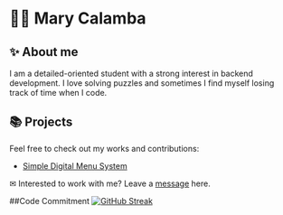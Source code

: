 # 👩‍💻 **Mary Calamba** 


## ✨ About me 
I am a detailed-oriented student with a strong interest in backend development. I love solving puzzles and sometimes I find myself losing track of time when I code. 

## 📚 Projects 
Feel free to check out my works and contributions:
 * [Simple Digital Menu System](https://github.com/MaryM-C/Food-Cafe "Food-Cafe")



✉ Interested to work with me? Leave a [message](https://www.linkedin.com/in/mary-mae-calamba-944836246/ "Linkedin/MaryCalamba") here. 


##Code Commitment
[![GitHub Streak](https://streak-stats.demolab.com?user=MaryM-C&theme=vue&date_format=j%20M%5B%20Y%5D&exclude_days=Sun%2CSat)](https://git.io/streak-stats)



